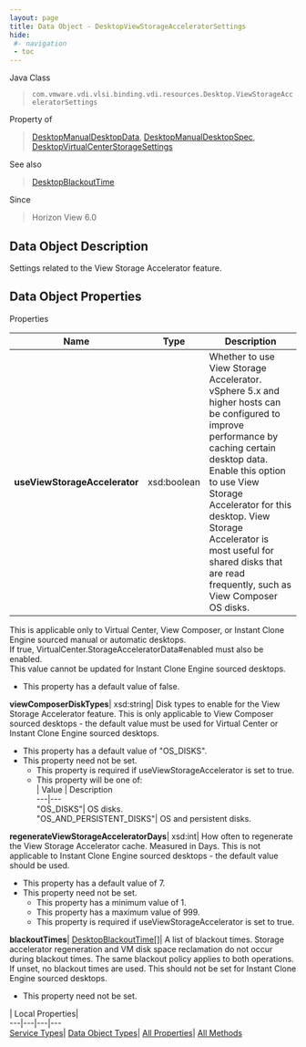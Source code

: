 ```yaml
---
layout: page
title: Data Object - DesktopViewStorageAcceleratorSettings
hide:
 #- navigation
 - toc
---
```






Java Class  
> `com.vmware.vdi.vlsi.binding.vdi.resources.Desktop.ViewStorageAcceleratorSettings`

Property of  
> [DesktopManualDesktopData](vdi.resources.Desktop.ManualDesktopData.md#field_detail), [DesktopManualDesktopSpec](vdi.resources.Desktop.ManualDesktopSpec.md#field_detail), [DesktopVirtualCenterStorageSettings](vdi.resources.Desktop.VirtualCenterStorageSettings.md#field_detail)

See also  
> [DesktopBlackoutTime](vdi.resources.Desktop.BlackoutTime.md)

Since  
> Horizon View 6.0


## Data Object Description 

Settings related to the View Storage Accelerator feature. 

## Data Object Properties

Properties

Name |  Type |  Description   
---|---|---  
**useViewStorageAccelerator**|  xsd:boolean|  Whether to use View Storage Accelerator. vSphere 5.x and higher hosts can be configured to improve performance by caching certain desktop data. Enable this option to use View Storage Accelerator for this desktop. View Storage Accelerator is most useful for shared disks that are read frequently, such as View Composer OS disks.   
This is applicable only to Virtual Center, View Composer, or Instant Clone Engine sourced manual or automatic desktops.   
If true, VirtualCenter.StorageAcceleratorData#enabled must also be enabled.   
This value cannot be updated for Instant Clone Engine sourced desktops.   


  * This property has a default value of false.

  
**viewComposerDiskTypes**|  xsd:string|  Disk types to enable for the View Storage Accelerator feature. This is only applicable to View Composer sourced desktops - the default value must be used for Virtual Center or Instant Clone Engine sourced desktops.   


  * This property has a default value of "OS_DISKS".
* This property need not be set.
  * This property is required if useViewStorageAccelerator is set to true.
  * This property will be one of:  
|  Value |  Description   
---|---  
"OS_DISKS"| OS disks.  
"OS_AND_PERSISTENT_DISKS"| OS and persistent disks.  

  
**regenerateViewStorageAcceleratorDays**|  xsd:int|  How often to regenerate the View Storage Accelerator cache. Measured in Days. This is not applicable to Instant Clone Engine sourced desktops - the default value should be used.   


  * This property has a default value of 7.
* This property need not be set.
  * This property has a minimum value of 1. 
  * This property has a maximum value of 999. 
  * This property is required if useViewStorageAccelerator is set to true.

  
**blackoutTimes**| [DesktopBlackoutTime[]](vdi.resources.Desktop.BlackoutTime.md)|  A list of blackout times. Storage accelerator regeneration and VM disk space reclamation do not occur during blackout times. The same blackout policy applies to both operations. If unset, no blackout times are used. This should not be set for Instant Clone Engine sourced desktops.   


* This property need not be set.

  
  
  
 | Local Properties|   
---|---|---|---  
[Service Types](index-mo_types.md)| [Data Object Types](index-do_types.md)| [All Properties](index-properties.md)| [All Methods](index-methods.md)  
  
  
